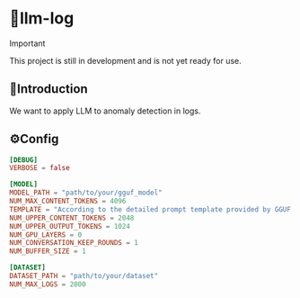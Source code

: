 # 🤖llm-log

> [!IMPORTANT]
> This project is still in development and is not yet ready for use.

## 📄Introduction

We want to apply LLM to anomaly detection in logs.

## ⚙️Config

```toml
[DEBUG]
VERBOSE = false

[MODEL]
MODEL_PATH = "path/to/your/gguf_model"
NUM_MAX_CONTENT_TOKENS = 4096
TEMPLATE = "According to the detailed prompt template provided by GGUF model. Use {history} in your history prompt part to load conversation history."
NUM_UPPER_CONTENT_TOKENS = 2048
NUM_UPPER_OUTPUT_TOKENS = 1024
NUM_GPU_LAYERS = 0
NUM_CONVERSATION_KEEP_ROUNDS = 1
NUM_BUFFER_SIZE = 1

[DATASET]
DATASET_PATH = "path/to/your/dataset"
NUM_MAX_LOGS = 2000
```

